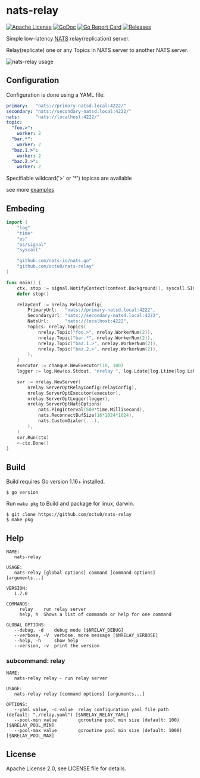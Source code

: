# nats-relay

[![Apache License](https://img.shields.io/github/license/octu0/nats-relay)](https://github.com/octu0/nats-relay/blob/master/LICENSE)
[![GoDoc](https://godoc.org/github.com/octu0/nats-relay?status.svg)](https://godoc.org/github.com/octu0/nats-relay)
[![Go Report Card](https://goreportcard.com/badge/github.com/octu0/nats-relay)](https://goreportcard.com/report/github.com/octu0/nats-relay)
[![Releases](https://img.shields.io/github/v/release/octu0/nats-relay)](https://github.com/octu0/nats-relay/releases)

Simple low-latency [NATS](https://nats.io/) relay(replication) server.

Relay(replicate) one or any Topics in NATS server to another NATS server.

![nats-relay usage](https://user-images.githubusercontent.com/42143893/50095373-c3fc9a00-0258-11e9-9174-74775dfe9d5d.png)

## Configuration

Configuration is done using a YAML file:

```yaml
primary:   "nats://primary-natsd.local:4222/"
secondary: "nats://secondary-natsd.local:4222/"
nats:      "nats://localhost:4222/"
topic:
  "foo.>":
    worker: 2
  "bar.*":
    worker: 2
  "baz.1.>":
    worker: 2
  "baz.2.>":
    worker: 2
```

Specifiable wildcard('>' or '*') topicss are available

see more [examples](https://github.com/octu0/nats-relay/tree/master/example)

## Embeding

```go
import (
	"log"
	"time"
	"os"
	"os/signal"
	"syscall"

	"github.com/nats-io/nats.go"
	"github.com/octu0/nats-relay"
)

func main() {
	ctx, stop := signal.NotifyContext(context.Background(), syscall.SIGINT, syscall.SIGTERM)
	defer stop()

	relayConf := nrelay.RelayConfig{
		PrimaryUrl:   "nats://primary-natsd.local:4222",
		SecondaryUrl: "nats://secondary-natsd.local:4222",
		NatsUrl:      "nats://localhost:4222",
		Topics: nrelay.Topics(
			nrelay.Topic("foo.>", nrelay.WorkerNum(2)),
			nrelay.Topic("bar.*", nrelay.WorkerNum(2)),
			nrelay.Topic("baz.1.>", nrelay.WorkerNum(2)),
			nrelay.Topic("baz.2.>", nrelay.WorkerNum(2)),
		),
	}
	executor := chanque.NewExecutor(10, 100)
	logger := log.New(os.Stdout, "nrelay ", log.Ldate|log.Ltime|log.Lshortfile)

	svr := nrelay.NewServer(
		nrelay.ServerOptRelayConfig(relayConfig),
		nrelay.ServerOptExecutor(executor),
		nrelay.ServerOptLogger(logger),
		nrelay.ServerOptNatsOptions(
			nats.PingInterval(500*time.Millisecond),
			nats.ReconnectBufSize(16*1024*1024),
			nats.CustomDialer(...),
		),
	)
	svr.Run(ctx)
	<-ctx.Done()
}
```

## Build

Build requires Go version 1.16+ installed.

```
$ go version
```

Run `make pkg` to Build and package for linux, darwin.

```
$ git clone https://github.com/octu0/nats-relay
$ make pkg
```

## Help

```
NAME:
   nats-relay

USAGE:
   nats-relay [global options] command [command options] [arguments...]

VERSION:
   1.7.0

COMMANDS:
     relay    run relay server
     help, h  Shows a list of commands or help for one command

GLOBAL OPTIONS:
   --debug, -d    debug mode [$NRELAY_DEBUG]
   --verbose, -V  verbose. more message [$NRELAY_VERBOSE]
   --help, -h     show help
   --version, -v  print the version
```

### subcommand: relay

```
NAME:
   nats-relay relay - run relay server

USAGE:
   nats-relay relay [command options] [arguments...]

OPTIONS:
   --yaml value, -c value  relay configuration yaml file path (default: "./relay.yaml") [$NRELAY_RELAY_YAML]
   --pool-min value        goroutine pool min size (default: 100) [$NRELAY_POOL_MIN]
   --pool-max value        goroutine pool min size (default: 1000) [$NRELAY_POOL_MAX]
```

## License

Apache License 2.0, see LICENSE file for details.
